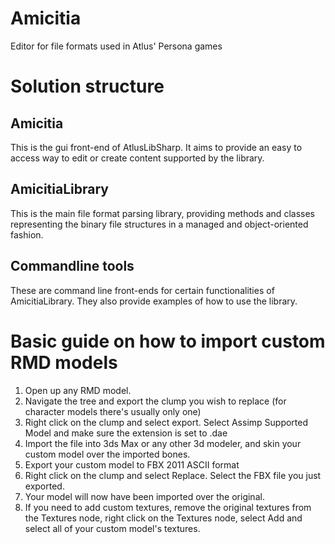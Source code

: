# Amicitia
Editor for file formats used in Atlus' Persona games

# Solution structure

## Amicitia
This is the gui front-end of AtlusLibSharp. It aims to provide an easy to access way to edit or create content supported by the library.

## AmicitiaLibrary
This is the main file format parsing library, providing methods and classes representing the binary file structures in a managed and object-oriented fashion.

## Commandline tools
These are command line front-ends for certain functionalities of AmicitiaLibrary. They also provide examples of how to use the library.

# Basic guide on how to import custom RMD models

1. Open up any RMD model.
2. Navigate the tree and export the clump you wish to replace (for character models there's usually only one)
3. Right click on the clump and select export. Select Assimp Supported Model and make sure the extension is set to .dae
4. Import the file into 3ds Max or any other 3d modeler, and skin your custom model over the imported bones.
5. Export your custom model to FBX 2011 ASCII format
6. Right click on the clump and select Replace. Select the FBX file you just exported.
7. Your model will now have been imported over the original.
8. If you need to add custom textures, remove the original textures from the Textures node, right click on the Textures node, select Add and select all of your custom model's textures.

